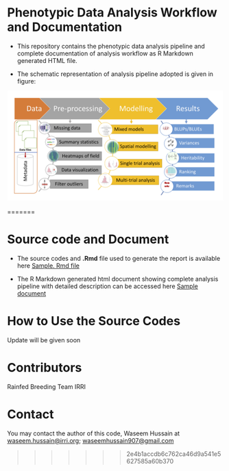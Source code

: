 # Phenotypic Data Analysis Workflow and Documentation

- This repository contains the phenotypic data analysis pipeline and complete documentation of analysis workflow as R Markdown generated HTML file.

- The schematic representation of analysis pipeline adopted is given in figure: 

![](www/workflow.png)

=======
#  Source code and Document
- The source codes and **.Rmd** file used to generate the report is available here [Sample. Rmd file](https://github.com/whussain2/Analysis-pipeline/blob/gh-pages/Codes/sample.report.Rmd)

- The R Markdown generated html document showing complete analysis pipeline with detailed description can be accessed here [Sample document](https://github.com/whussain2/Analysis-pipeline/blob/gh-pages/Codes/sample.report.html)


# How to Use the Source Codes

Update will be given soon




# Contributors
Rainfed Breeding Team IRRI

# Contact
You may contact the author of this code, Waseem Hussain at <waseem.hussain@irri.org>; <waseemhussain907@gmail.com>
>>>>>>> 2e4b1accdb6c762ca46d9a541e5627585a60b370
